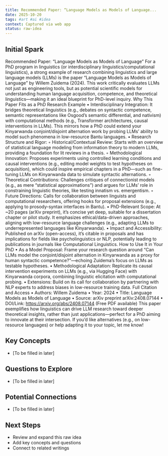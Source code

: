 ```yaml
---
title: Recommended Paper: “Language Models as Models of Language...
date: 2025-10-20
tags: #art #ai #idea
context: Captured via web app
status: raw-idea
---
```


## Initial Spark

Recommended Paper: “Language Models as Models of Language”
For a PhD program in linguistics (or interdisciplinary linguistics/computational linguistics), a strong example of research combining linguistics and large language models (LLMs) is the paper “Language Models as Models of Language” by Willem Zuidema (2024). This work critically evaluates LLMs not just as engineering tools, but as potential scientific models for understanding human language acquisition, competence, and theoretical linguistics—making it an ideal blueprint for PhD-level inquiry.
Why This Paper Fits as a PhD Research Example
	•	Interdisciplinary Integration: It bridges theoretical linguistics (e.g., debates on syntactic competence, semantic representations like Osgood’s semantic differential, and nativism) with computational methods (e.g., Transformer architectures, causal interventions in LLMs). This mirrors how a PhD could extend your Kinyarwanda conjoint/disjoint alternation work by probing LLMs’ ability to model such phenomena in low-resource Bantu languages.
	•	Research Structure and Rigor:
	◦	Historical/Contextual Review: Starts with an overview of statistical language modeling from information theory to modern LLMs, providing a foundation for lit reviews in a thesis.
	◦	Methodological Innovation: Proposes experiments using controlled learning conditions and causal interventions (e.g., editing model weights to test hypotheses on acquisition), which could inspire empirical chapters in a PhD—such as fine-tuning LLMs on Kinyarwanda data to simulate syntactic alternations.
	◦	Theoretical Contributions: Challenges critiques of connectionist models (e.g., as mere “statistical approximations”) and argues for LLMs’ role in constraining linguistic theories, like testing innatism vs. emergentism.
	◦	Future Directions: Calls for collaboration between linguists and computational researchers, offering hooks for proposal extensions (e.g., applying to prosody-syntax interfaces in Bantu).
	•	PhD-Relevant Scope: At ~20 pages (arXiv preprint), it’s concise yet deep, suitable for a dissertation chapter or pilot study. It emphasizes ethical/data-driven approaches, aligning with low-resource language challenges (e.g., adapting LLMs to underrepresented languages like Kinyarwanda).
	•	Impact and Accessibility: Published on arXiv (open-access), it’s citable in proposals and has implications for fields like psycholinguistics or NLP, potentially leading to publications in journals like Computational Linguistics.
How to Use It in Your PhD
	•	As a Model Proposal: Frame your research question around “Can LLMs model the conjoint/disjoint alternation in Kinyarwanda as a proxy for human syntactic competence?”—echoing Zuidema’s focus on LLMs as testable hypotheses.
	•	Methodological Adaptation: Replicate its causal intervention experiments on LLMs (e.g., via Hugging Face) with Kinyarwanda corpora, combining linguistic elicitation with computational probing.
	•	Extensions: Build on its call for collaboration by partnering with NLP experts to address biases in low-resource training data.
Full Citation and Access
	•	Authors: Willem Zuidema
	•	Year: 2024
	•	Title: Language Models as Models of Language
	•	Source: arXiv preprint arXiv:2408.07144
	•	DOI/Link: https://arxiv.org/abs/2408.07144 (Free PDF available)
This paper exemplifies how linguistics can drive LLM research toward deeper theoretical insights, rather than just applications—perfect for a PhD aiming to innovate at their intersection. If you’d like alternatives (e.g., on low-resource languages) or help adapting it to your topic, let me know!

## Key Concepts

- [To be filled in later]

## Questions to Explore

- [To be filled in later]

## Potential Connections

- [To be filled in later]

## Next Steps

- Review and expand this raw idea
- Add key concepts and questions
- Connect to related writings
